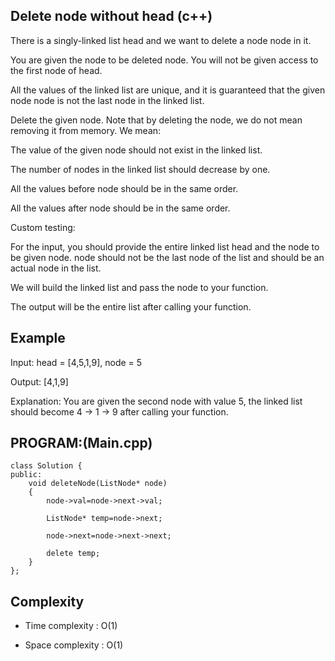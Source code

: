 ## Delete node without head (c++)

There is a singly-linked list head and we want to delete a node node in it.

You are given the node to be deleted node. You will not be given access to the first node of head.

All the values of the linked list are unique, and it is guaranteed that the given node node is not the last node in the linked list.

Delete the given node. Note that by deleting the node, we do not mean removing it from memory. We mean:

The value of the given node should not exist in the linked list.

The number of nodes in the linked list should decrease by one.

All the values before node should be in the same order.

All the values after node should be in the same order.

Custom testing:

For the input, you should provide the entire linked list head and the node to be given node. node should not be the last node of the list and should be an actual node in the list.

We will build the linked list and pass the node to your function.

The output will be the entire list after calling your function.

## Example
Input: head = [4,5,1,9], node = 5

Output: [4,1,9]

Explanation: You are given the second node with value 5, the linked list should become 4 -> 1 -> 9 after calling your function.
## PROGRAM:(Main.cpp)
```
class Solution {
public:
    void deleteNode(ListNode* node) 
    {
        node->val=node->next->val;

        ListNode* temp=node->next;

        node->next=node->next->next;

        delete temp; 
    }
};
```
## Complexity
- Time complexity : O(1)

- Space complexity : O(1)
